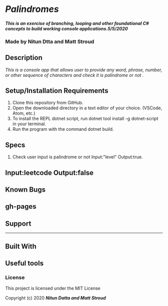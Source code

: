 # _Palindromes_

#### _This is an exercise of branching, looping and other foundational C# concepts to build working console applications.5/5/2020_

### Made by Nitun Dtta and Matt Stroud
## Description

_This is a console app that allows user to provide any word, phrase, number, or other sequence of characters and check it is palindrome or not ._


## Setup/Installation Requirements
1. Clone this repository from GitHub.
2. Open the downloaded directory in a text editor of your choice.
  (VSCode, Atom, etc.)
3. To install the REPL dotnet script, run dotnet tool install -g dotnet-script in your terminal.
4. Run the program with the command dotnet build.


## Specs


1. Check user input is palindrome or not
Input:"level"
Output:true.

Input:leetcode
Output:false
---
## Known Bugs



## gh-pages



## Support



---
## Built With

## Useful tools




### License

This project is licensed under the MIT License

Copyright (c) 2020 **_Nitun Datta and Matt Stroud_**
